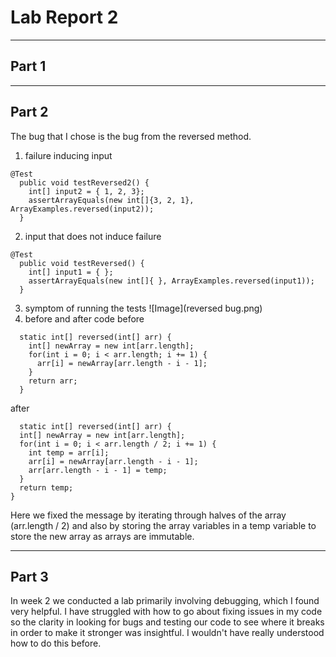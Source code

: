 # Lab Report 2
*** 
## Part 1



*** 
## Part 2
The bug that I chose is the bug from the reversed method. 
1. failure inducing input 
```
@Test 
  public void testReversed2() {
    int[] input2 = { 1, 2, 3};
    assertArrayEquals(new int[]{3, 2, 1}, ArrayExamples.reversed(input2));
  }
```
2. input that does not induce failure
```
@Test
  public void testReversed() {
    int[] input1 = { };
    assertArrayEquals(new int[]{ }, ArrayExamples.reversed(input1));
  }
  ```
3. symptom of running the tests
![Image](reversed bug.png)
4. before and after code 
before
```
  static int[] reversed(int[] arr) {
    int[] newArray = new int[arr.length];
    for(int i = 0; i < arr.length; i += 1) {
      arr[i] = newArray[arr.length - i - 1];
    }
    return arr;
  }
  ```
  after 
  ```
    static int[] reversed(int[] arr) {
    int[] newArray = new int[arr.length];
    for(int i = 0; i < arr.length / 2; i += 1) {
      int temp = arr[i];
      arr[i] = newArray[arr.length - i - 1];
      arr[arr.length - i - 1] = temp;
    }
    return temp;
  }
 ```
 Here we fixed the message by iterating through halves of the array (arr.length / 2) and also by storing the array variables in a temp variable to store the new array as arrays are immutable. 

***
## Part 3
In week 2 we conducted a lab primarily involving debugging, which I found very helpful. I have struggled with how to go about fixing issues in my code so the clarity in looking for bugs and testing our code to see where it breaks in order to make it stronger was insightful. I wouldn't have really understood how to do this before. 
